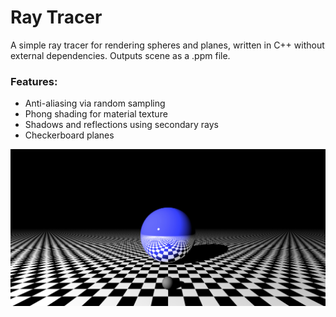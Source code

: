 # Ray Tracer

A simple ray tracer for rendering spheres and planes, written in C++ without external dependencies. 
Outputs scene as a .ppm file.

### Features:
* Anti-aliasing via random sampling
* Phong shading for material texture
* Shadows and reflections using secondary rays
* Checkerboard planes

![alt text](https://github.com/martinmclaren/ray-tracer/blob/master/tests/preview.jpg?raw=true)
